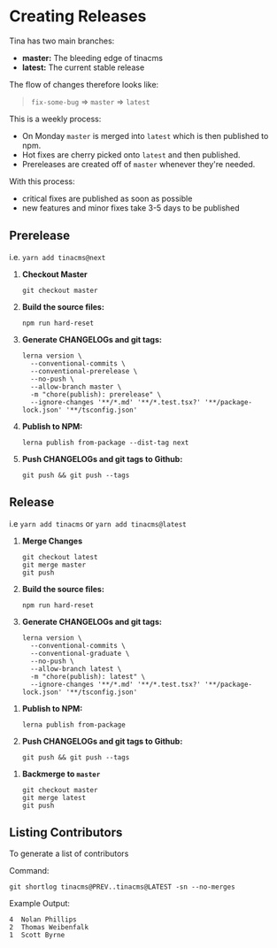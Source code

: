 # Creating Releases

Tina has two main branches:

- **master:** The bleeding edge of tinacms
- **latest:** The current stable release

The flow of changes therefore looks like:

> `fix-some-bug` => `master` => `latest`

This is a weekly process:

- On Monday `master` is merged into `latest` which is then published to npm.
- Hot fixes are cherry picked onto `latest` and then published.
- Prereleases are created off of `master` whenever they're needed.

With this process:

- critical fixes are published as soon as possible
- new features and minor fixes take 3-5 days to be published

## Prerelease

i.e. `yarn add tinacms@next`

1. **Checkout Master**

   ```
   git checkout master
   ```

1. **Build the source files:**

   ```
   npm run hard-reset
   ```

1. **Generate CHANGELOGs and git tags:**

   ```
   lerna version \
     --conventional-commits \
     --conventional-prerelease \
     --no-push \
     --allow-branch master \
     -m "chore(publish): prerelease" \
     --ignore-changes '**/*.md' '**/*.test.tsx?' '**/package-lock.json' '**/tsconfig.json'
   ```

1. **Publish to NPM:**

   ```
   lerna publish from-package --dist-tag next
   ```

1. **Push CHANGELOGs and git tags to Github:**

   ```
   git push && git push --tags
   ```

## Release

i.e `yarn add tinacms` or `yarn add tinacms@latest`

1. **Merge Changes**

   ```
   git checkout latest
   git merge master
   git push
   ```

1. **Build the source files:**

   ```
   npm run hard-reset
   ```

1. **Generate CHANGELOGs and git tags:**

   ```
   lerna version \
     --conventional-commits \
     --conventional-graduate \
     --no-push \
     --allow-branch latest \
     -m "chore(publish): latest" \
     --ignore-changes '**/*.md' '**/*.test.tsx?' '**/package-lock.json' '**/tsconfig.json'
   ```

1) **Publish to NPM:**

   ```
   lerna publish from-package
   ```

1) **Push CHANGELOGs and git tags to Github:**
   ```
   git push && git push --tags
   ```

1. **Backmerge to `master`**

   ```
   git checkout master
   git merge latest
   git push
   ```

## Listing Contributors

To generate a list of contributors

Command:

```
git shortlog tinacms@PREV..tinacms@LATEST -sn --no-merges
```

Example Output:

```
4  Nolan Phillips
2  Thomas Weibenfalk
1  Scott Byrne
```
